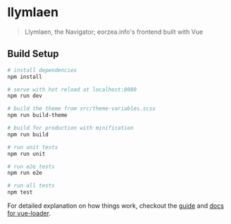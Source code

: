 # llymlaen

> Llymlaen, the Navigator; eorzea.info's frontend built with Vue

## Build Setup

``` bash
# install dependencies
npm install

# serve with hot reload at localhost:8080
npm run dev

# build the theme from src/theme-variables.scss
npm run build-theme

# build for production with minification
npm run build

# run unit tests
npm run unit

# run e2e tests
npm run e2e

# run all tests
npm test
```

For detailed explanation on how things work, checkout the [guide](http://vuejs-templates.github.io/webpack/) and [docs for vue-loader](http://vuejs.github.io/vue-loader).
